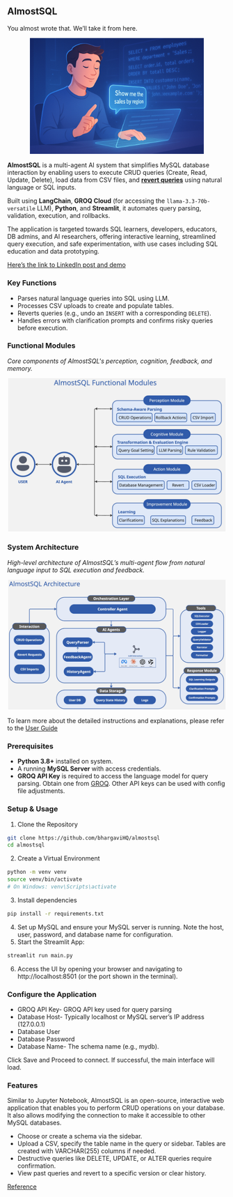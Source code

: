 ## AlmostSQL
You almost wrote that. We’ll take it from here. 
<p align="center">
  <img src="https://github.com/bhargaviHQ/almostsql/blob/main/assets/images/title.png" width="400" />
</p>


**AlmostSQL** is a multi-agent AI system that simplifies MySQL database interaction by enabling users to execute CRUD queries (Create, Read, Update, Delete), load data from CSV files, and <ins>**revert queries**</ins> using natural language or SQL inputs.  

Built using **LangChain**, **GROQ Cloud** (for accessing the `llama-3.3-70b-versatile` LLM), **Python**, and **Streamlit**, it automates query parsing, validation, execution, and rollbacks.

The application is targeted towards SQL learners, developers, educators, DB admins, and AI researchers, offering interactive learning, streamlined query execution, and safe experimentation, with use cases including SQL education and data prototyping.

[Here’s the link to LinkedIn post and demo](https://www.linkedin.com/posts/bhargavi-sriram_what-if-you-could-manage-your-database-just-activity-7320120311335501825-ei25?utm_source=share&utm_medium=member_desktop&rcm=ACoAABC30B4BzFLQSwTJkAxJy-yeA86gzY5dtk4)

### Key Functions

- Parses natural language queries into SQL using LLM.  
- Processes CSV uploads to create and populate tables.  
- Reverts queries (e.g., undo an `INSERT` with a corresponding `DELETE`).  
- Handles errors with clarification prompts and confirms risky queries before execution.

### Functional Modules
*Core components of AlmostSQL's perception, cognition, feedback, and memory.*
<p align="center">
  <img src="https://github.com/bhargaviHQ/almostsql/blob/main/assets/images/modules.jpg" width="500" />
</p>

### System Architecture
*High-level architecture of AlmostSQL’s multi-agent flow from natural language input to SQL execution and feedback.*
<p align="center">
  <img src="https://github.com/bhargaviHQ/almostsql/blob/main/assets/images/architecture.jpg" width="500" />
</p>

To learn more about the detailed instructions and explanations, please refer to the [User Guide](https://github.com/bhargaviHQ/almostsql/blob/main/USER_GUIDE.md)

### Prerequisites
- **Python 3.8+** installed on system.
- A running **MySQL Server** with access credentials.
- **GROQ API Key** is required to access the language model for query parsing. Obtain one from [GROQ](https://groq.com). Other API keys can be used with config file adjustments.

### Setup & Usage

1. Clone the Repository


```bash
git clone https://github.com/bhargaviHQ/almostsql
cd almostsql
```
2. Create a Virtual Environment


```bash
python -m venv venv
source venv/bin/activate
# On Windows: venv\Scripts\activate
```

3.  Install dependencies

   ```bash
   pip install -r requirements.txt
   ```
4. Set up MySQL and ensure your MySQL server is running. Note the host, user, password, and database name for configuration.  
5. Start the Streamlit App:
```bash
streamlit run main.py
```
6. Access the UI by opening your browser and navigating to http://localhost:8501 (or the port shown in the terminal).

### Configure the Application
- GROQ API Key- GROQ API key used for query parsing
- Database Host- Typically localhost or MySQL server’s IP address (127.0.0.1)
- Database User
- Database Password
- Database Name- The schema name (e.g., mydb). 

Click Save and Proceed to connect. If successful, the main interface will load.

###  Features
Similar to Jupyter Notebook, AlmostSQL is an open-source, interactive web application that enables you to perform CRUD operations on your database. It also allows modifying the connection to make it accessible to other MySQL databases.

- Choose or create a schema via the sidebar.
- Upload a CSV, specify the table name in the query or sidebar. Tables are created with VARCHAR(255) columns if needed.
- Destructive queries like DELETE, UPDATE, or ALTER queries require confirmation.
- View past queries and revert to a specific version or clear history.

[Reference](https://markovate.com/blog/agentic-ai-architecture/)
